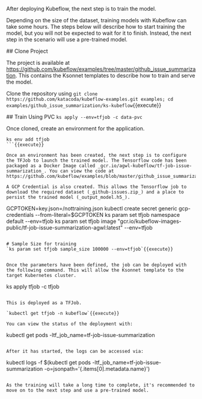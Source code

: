 After deploying Kubeflow, the next step is to train the model.

Depending on the size of the dataset, training models with Kubeflow can take some hours. The steps below will describe how to start training the model, but you will not be expected to wait for it to finish. Instead, the next step in the scenario will use a pre-trained model.

## Clone Project

The project is available at https://github.com/kubeflow/examples/tree/master/github_issue_summarization. This contains the Ksonnet templates to describe how to train and serve the model.

Clone the repository using `git clone https://github.com/katacoda/kubeflow-examples.git examples; cd examples/github_issue_summarization/ks-kubeflow`{{execute}}

## Train Using PVC
`ks apply --env=tfjob -c data-pvc`



Once cloned, create an environment for the application.
```
ks env add tfjob 
```{{execute}}

Once an environment has been created, the next step is to configure the TFJob to launch the trained model. The Tensorflow code has been packaged as a Docker Image called _gcr.io/agwl-kubeflow/tf-job-issue-summarization_. You can view the code at https://github.com/kubeflow/examples/blob/master/github_issue_summarization/notebooks/train.py.

A GCP Credential is also created. This allows the Tensorflow job to download the required dataset (_github-issues.zip_) and a place to persist the trained model (_output_model.h5_).

```
GCPTOKEN=key.json=/nottraining.json
kubectl create secret generic gcp-credentials --from-literal=$GCPTOKEN
ks param set tfjob namespace default --env=tfjob
ks param set tfjob image "gcr.io/kubeflow-images-public/tf-job-issue-summarization-agwl:latest" --env=tfjob
```{{execute}}

# Sample Size for training
`ks param set tfjob sample_size 100000 --env=tfjob`{{execute}}


Once the parameters have been defined, the job can be deployed with the following command. This will allow the Ksonnet template to the target Kubernetes cluster.

```
ks apply tfjob -c tfjob
```{{execute}}

This is deployed as a TFJob.

`kubectl get tfjob -n kubeflow`{{execute}}

You can view the status of the deployment with:

```
kubectl get pods -ltf_job_name=tf-job-issue-summarization
```{{execute}}

After it has started, the logs can be accessed via:

```
kubectl logs -f $(kubectl get pods -ltf_job_name=tf-job-issue-summarization -o=jsonpath='{.items[0].metadata.name}')
```{{execute}}

As the training will take a long time to complete, it's recommended to move on to the next step and use a pre-trained model.

